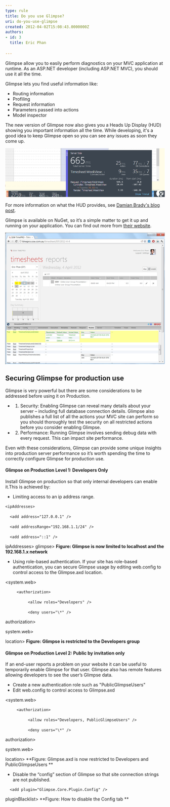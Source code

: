 ```yaml
---
type: rule
title: Do you use Glimpse?
uri: do-you-use-glimpse
created: 2012-04-02T15:08:43.0000000Z
authors:
- id: 3
  title: Eric Phan

---
```


Glimpse allow you to easily perform diagnostics on your MVC application at runtime.
As an ASP.NET developer (including ASP.NET MVC), you should use it all the time.
 
Glimpse lets you find useful information like:

- Routing information
- Profiling
- Request information
- Parameters passed into actions
- Model inspector


The new version of Glimpse now also gives you a Heads Up Display (HUD) showing you important information all the time.  While developing, it's a good idea to keep Glimpse open so you can see any issues as soon they come up.


![ The new Glimpse Heads Up Display](GlimpseHeadsUpDisplay.png)


For more information on what the HUD provides, see [Damian Brady's blog post](http://blog.damianbrady.com.au/2013/06/12/glimpse-heads-up-display-released/).

Glimpse is available on NuGet, so it’s a simple matter to get it up and running on your application. You can find out more from [their website](http://getglimpse.com/).

![ Glimpse in action - We can see which routes were chosen for this page, and the parameters used by the controller ](glimpse.png) 

## Securing Glimpse for production use

Glimpse is very powerful but there are some considerations to be addressed before using it on Production.

- 1. Security: Enabling Glimpse can reveal many details about your server – including full database connection details. Glimpse also publishes a full list of all the actions your MVC site can perform so you should thoroughly test the security on all restricted actions before you consider enabling Glimpse.
- 2. Performance: Running Glimpse involves sending debug data with every request. This can impact site performance.


Even with these considerations, Glimpse can provide some unique insights into production server performance so it’s worth spending the time to correctly configure Glimpse for production use.

#### Glimpse on Production Level 1: Developers Only

Install Glimpse on production so that only internal developers can enable it.This is achieved by:

- Limiting access to an ip address range. 

<glimpse enabled="true">

    <ipAddresses>

      <add address="127.0.0.1" />

      <add addressRange="192.168.1.1/24" />

      <add address="::1" />

ipAddresses>
glimpse>
**Figure: Glimpse is now limited to localhost and the 192.168.1.x network**
- Using role-based authentication.
If your site has role-based authentication, you can secure Glimpse usage by editing web.config to control access to the Glimpse.axd location.

<location path="glimpse.axd">

<system.web>

         <authorization>

              <allow roles="Developers" />

              <deny users="\*" />

authorization>

system.web>

location> 
**Figure: Glimpse is restricted to the Developers group**




#### Glimpse on Production Level 2: Public by invitation only

If an end-user reports a problem on your website it can be useful to temporarily enable Glimpse for that user. Glimpse also has remote features allowing developers to see the user’s Glimpse data.

- Create a new authentication role such as "PublicGlimpseUsers"
- Edit web.config to control access to Glimpse.axd

<location path="glimpse.axd">

<system.web>

         <authorization>

              <allow roles="Developers, PublicGlimpseUsers" />

              <deny users="\*" />

authorization>

system.web>

location> 
**Figure: Glimpse.axd is now restricted to Developers  and PublicGlimpseUsers 
**
- Disable the “config” section of Glimpse so that site connection strings are not published. 

<pluginBlacklist>

      <add plugin="Glimpse.Core.Plugin.Config" />

pluginBlacklist>
**Figure: How to disable the Config tab **
